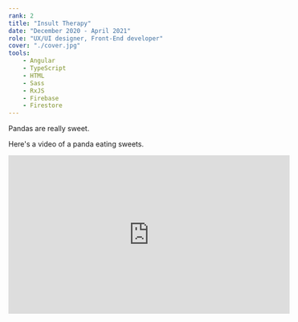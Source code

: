 ```yaml
---
rank: 2
title: "Insult Therapy"
date: "December 2020 - April 2021"
role: "UX/UI designer, Front-End developer"
cover: "./cover.jpg"
tools:
    - Angular
    - TypeScript
    - HTML
    - Sass
    - RxJS
    - Firebase
    - Firestore
---
```


Pandas are really sweet.

Here's a video of a panda eating sweets.

<iframe width="560" height="315" src="https://www.youtube.com/embed/4n0xNbfJLR8" frameborder="0" allowfullscreen></iframe>
